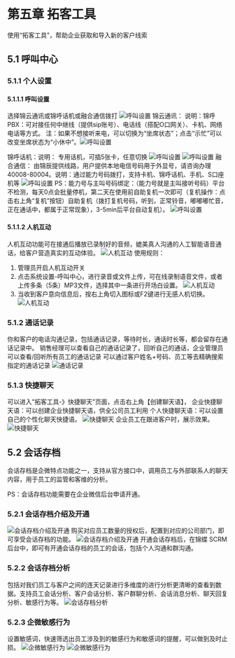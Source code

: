 # 第五章 拓客工具
<ImageViewer />

使用“拓客工具”，帮助企业获取和导入新的客户线索

## 5.1 呼叫中心

### 5.1.1 个人设置

#### 5.1.1.1 呼叫设置

选择锦云通讯或锦呼话机或融合通信拨打
![呼叫设置](/assets/manual/default/5.1.1.1-1.png)
锦云通讯： 说明：锦呼PBX：可对接任何中继线（提供sip账号）、电话线（搭配O口网关）、卡机、网络电话等方式。
注：如果不想接听来电，可以切换为“坐席状态”；点击“示忙”可以改变坐席状态为“小休中”。![呼叫设置](/assets/manual/default/5.1.1.1-2.png)

锦呼话机：说明： 专用话机，可插5张卡，任意切换
![呼叫设置](/assets/manual/default/5.1.1.1-3.png)
![呼叫设置](/assets/manual/default/5.1.1.1-4.png)
融合通信： 由锦辰提供线路，用户提供本地电信号码用于外显号，请咨询办理40008-80004。说明：通过能力号码拨打，支持卡机、锦呼话机、手机、S口座机等
![呼叫设置](/assets/manual/default/5.1.1.1-5.png)
PS：能力号与主叫号码绑定：（能力号就是主叫接听号码）平台不检测，每天0点会批量停机，第二天在使用前自助复机一次即可（复机操作：点击右上角“复机”按钮）自助复机（拨打复机号码，听到，正常铃音，嘟嘟嘟忙音，正在通话中，都属于正常现象），3-5min后平台自动复机）。
![呼叫设置](/assets/manual/default/5.1.1.1-6.png)

#### 5.1.1.2 人机互动
人机互动功能可在接通后播放已录制好的音频，媲美真人沟通的人工智能语音通话，给客户营造真实的互动体验。
![人机互动](/assets/manual/default/5.1.1.2-1.png)
 使用规则：
1. 管理员开启人机互动开关
2. 点击系统设置-呼叫中心，进行录音或文件上传，可在线录制语音文件，或者上传多条（5条）MP3文件，选择其中一条进行开场白设置。
![人机互动](/assets/manual/default/5.1.1.2-2.png)
3. 当收到客户意向信息后，按右上角切入图标或F2键进行无感人机切换。
![人机互动](/assets/manual/default/5.1.1.2-3.png)

### 5.1.2 通话记录
你和客户的电话沟通记录，包括通话记录，等待时长，通话时长等，都会留存在通话记录中。
销售经理可以查看自己的通话记录了，回听自己的通话，企业管理员可以查看/回听所有员工的通话记录
可以通过客户姓名+号码、员工等去精确搜索指定的通话记录
![通话记录](/assets/manual/default/5.1.2.png)

### 5.1.3 快捷聊天
可以进入”拓客工具-》快捷聊天”页面，点击右上角【创建聊天语】，
企业快捷聊天语：可以创建企业快捷聊天语，供全公司员工利用
个人快捷聊天语：可以设置自己的个性化聊天快捷语。
![快捷聊天](/assets/manual/default/5.1.3-1.png)
企业员工在跟进客户时，展示效果。
![快捷聊天](/assets/manual/default/5.1.3-2.png)

## 5.2 会话存档
会话存档是企微特点功能之一，支持从官方接口中，调用员工与外部联系人的聊天内容，用于员工的监管和客维的分析。

PS：会话存档功能需要在企业微信后台申请开通。

### 5.2.1 会话存档介绍及开通
![会话存档介绍及开通](/assets/manual/default/5.2.1-1.png)
购买对应员工数量的授权后，配置到对应的公司部门，即可享受会话存档的功能。
![会话存档介绍及开通](/assets/manual/default/5.2.1-2.png)
开通会话存档后，在锦蝶 SCRM 后台中，即可有开通会话存档的员工的会话，包括个人沟通和群沟通。

### 5.2.2 会话存档分析
包括对我们员工与客户之间的连天记录进行多维度的进行分析更清晰的查看到数据。支持员工会话分析、客户会话分析、客户群聊分析、会话消息分析、聊天回复分析、敏感行为等。
![会话存档分析](/assets/manual/default/5.2.2.png)

### 5.2.3 企微敏感行为
设置敏感词，快速筛选出员工涉及到的敏感行为和敏感词的提醒，可以做到及时止损。
![企微敏感行为](/assets/manual/default/5.2.3-1.png)
![企微敏感行为](/assets/manual/default/5.2.3-2.png)
